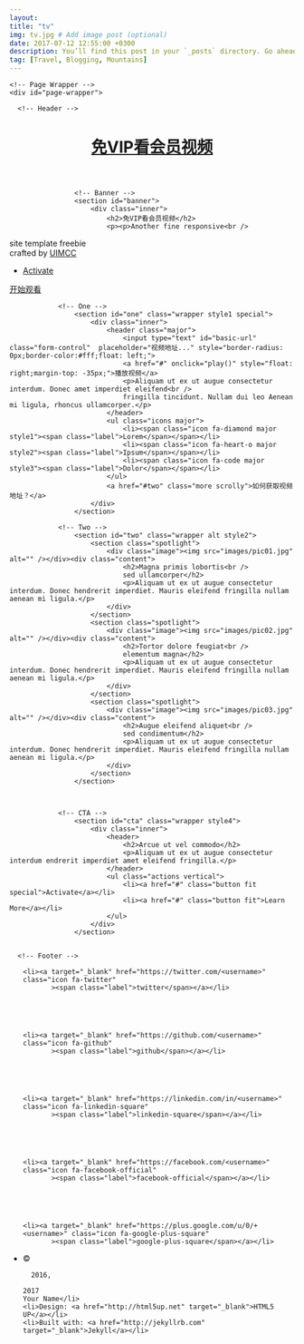 ```yaml
---
layout: 
title: "tv"
img: tv.jpg # Add image post (optional)
date: 2017-07-12 12:55:00 +0300
description: You’ll find this post in your `_posts` directory. Go ahead and edit it and re-build the site to see your changes. # Add post description (optional)
tag: [Travel, Blogging, Mountains]
---
```


<html>

  <head>
  <meta charset="utf-8" />
  <meta name="viewport" content="width=device-width, initial-scale=1" />
  <title>Spectral</title>
  <meta name="description" content="Another fine responsive  
site template freebie  
">
  <!--[if lte IE 8]><script src="/spectral/js/ie/html5shiv.js"></script><![endif]-->
  <link rel="canonical" href="http://arkadianriver.github.io/spectral/">
  <link rel="stylesheet" href="/assets/css/spe/main.css" />
  <!--[if lte IE 8]><link rel="stylesheet" href="http://arkadianriver.github.io/spectral/css/ie8.css" /><![endif]-->
  <!--[if lte IE 9]><link rel="stylesheet" href="http://arkadianriver.github.io/spectral/css/ie9.css" /><![endif]-->
  <link rel="alternate" type="application/rss+xml" title="Spectral" href="http://arkadianriver.github.io/spectral/feed.xml">
</head>


  <body class="landing">

    <!-- Page Wrapper -->
    <div id="page-wrapper">

      <!-- Header -->
<header id="header" class="alt">
  <h1><a href="/spectral/index.html">免VIP看会员视频</a></h1>
  
</header>


      				<!-- Banner -->
					<section id="banner">
						<div class="inner">
							<h2>免VIP看会员视频</h2>
							<p><p>Another fine responsive<br />
site template freebie<br />
crafted by <a href="http://uimcc.com">UIMCC</a></p>
</p>
							<ul class="actions">
								<li><a href="#" class="button special">Activate</a></li>
							</ul>
						</div>
						<a href="#one" class="more scrolly">开始观看</a>
					</section>


				<!-- One -->
					<section id="one" class="wrapper style1 special">
						<div class="inner">
							<header class="major">
								<input type="text" id="basic-url" class="form-control"  placeholder="视频地址..." style="border-radius: 0px;border-color:#fff;float: left;">
								<a href="#" onclick="play()" style="float: right;margin-top: -35px;">播放视频</a>
								<p>Aliquam ut ex ut augue consectetur interdum. Donec amet imperdiet eleifend<br />
								fringilla tincidunt. Nullam dui leo Aenean mi ligula, rhoncus ullamcorper.</p>
							</header>
							<ul class="icons major">
								<li><span class="icon fa-diamond major style1"><span class="label">Lorem</span></span></li>
								<li><span class="icon fa-heart-o major style2"><span class="label">Ipsum</span></span></li>
								<li><span class="icon fa-code major style3"><span class="label">Dolor</span></span></li>
							</ul>
							<a href="#two" class="more scrolly">如何获取视频地址？</a>
						</div>
					</section>

				<!-- Two -->
					<section id="two" class="wrapper alt style2">
						<section class="spotlight">
							<div class="image"><img src="images/pic01.jpg" alt="" /></div><div class="content">
								<h2>Magna primis lobortis<br />
								sed ullamcorper</h2>
								<p>Aliquam ut ex ut augue consectetur interdum. Donec hendrerit imperdiet. Mauris eleifend fringilla nullam aenean mi ligula.</p>
							</div>
						</section>
						<section class="spotlight">
							<div class="image"><img src="images/pic02.jpg" alt="" /></div><div class="content">
								<h2>Tortor dolore feugiat<br />
								elementum magna</h2>
								<p>Aliquam ut ex ut augue consectetur interdum. Donec hendrerit imperdiet. Mauris eleifend fringilla nullam aenean mi ligula.</p>
							</div>
						</section>
						<section class="spotlight">
							<div class="image"><img src="images/pic03.jpg" alt="" /></div><div class="content">
								<h2>Augue eleifend aliquet<br />
								sed condimentum</h2>
								<p>Aliquam ut ex ut augue consectetur interdum. Donec hendrerit imperdiet. Mauris eleifend fringilla nullam aenean mi ligula.</p>
							</div>
						</section>
					</section>

				

				<!-- CTA -->
					<section id="cta" class="wrapper style4">
						<div class="inner">
							<header>
								<h2>Arcue ut vel commodo</h2>
								<p>Aliquam ut ex ut augue consectetur interdum endrerit imperdiet amet eleifend fringilla.</p>
							</header>
							<ul class="actions vertical">
								<li><a href="#" class="button fit special">Activate</a></li>
								<li><a href="#" class="button fit">Learn More</a></li>
							</ul>
						</div>
					</section>


      <!-- Footer -->
<footer id="footer">
  <ul class="icons">
    
    
    
    <li><a target="_blank" href="https://twitter.com/<username>" class="icon fa-twitter"
           ><span class="label">twitter</span></a></li>
    
    
    
    
    
    <li><a target="_blank" href="https://github.com/<username>" class="icon fa-github"
           ><span class="label">github</span></a></li>
    
    
    
    
    
    <li><a target="_blank" href="https://linkedin.com/in/<username>" class="icon fa-linkedin-square"
           ><span class="label">linkedin-square</span></a></li>
    
    
    
    
    
    <li><a target="_blank" href="https://facebook.com/<username>" class="icon fa-facebook-official"
           ><span class="label">facebook-official</span></a></li>
    
    
    
    
    
    <li><a target="_blank" href="https://plus.google.com/u/0/+<username>" class="icon fa-google-plus-square"
           ><span class="label">google-plus-square</span></a></li>
    
    
    
  </ul>
  <ul class="copyright">
    <li>&copy; 
    
      
      2016,
    
    2017
    Your Name</li>
    <li>Design: <a href="http://html5up.net" target="_blank">HTML5 UP</a></li>
    <li>Built with: <a href="http://jekyllrb.com" target="_blank">Jekyll</a></li>
  </ul>
</footer>


<input type="hidden" value="0" id="playNum"/>
    </div>
    <script src="/assets/js/layer.js"></script>
    <script>

        $(function(){
            layer.alert('hi,陌生而又熟悉的你，免费看vip视频网站又更新咯！这一次的更新你还喜欢吗？要是喜欢的话就分享给你的朋友吧')
        })

        function play(){
            var url=$("#basic-url").val()
            if(!url){
                layer.msg("要输入视频地址哟");
                return;
            }
            var su=7;
            var v;
            var num=$("#playNum").val();
            num++;
            layer.msg("===="+num);
            if(num==1){
                v="http://jiexi.92fz.cn/player/vip.php?url=";
            }else if(num==2){
                v="http://jiexi.92fz.cn/player/vip.php?url=";
                /*v="http://api.662820.com/xnflv/index.php?url=";*/
            }else if(num==3){
                v="http://www.0335haibo.com/yun.php?url=";
            }else if(num==4){
                v="http://aikan-tv.com/?url=";
            }else if(num==5){
                v="http://api.nepian.com/ckparse/?url=";
            }else if(num==6){
                v="http://api.47ks.com/webcloud/?v=";
            }else if(num==7){
                v="http://api.xfsub.com/index.php?url=";
            }else{
                num=0;
            }
            $("#playNum").val(num);
            var newTvAddr=v+url;
            if(/Android|webOS|iPhone|iPod|BlackBerry/i.test(navigator.userAgent)) {
                layer.open({
                    type: 2,
                    title: false,
                    area: ['100%', '120%'],
                    shade: 0.3,
                    offset: '30px',
                    closeBtn: 0,
                    shadeClose: true,
                    scrollbar: false,
                    shadeClose: true,
                    content:  [newTvAddr, 'yes']
                });
            } else {
                layer.open({
                    type: 2,
                    title: true,
                    area: ['90%', '90%'],
                    shade: 0.3,
                    offset: '30px',
                    closeBtn: 1,
                    shadeClose: true,
                    scrollbar: false,
                    shadeClose: true,
                    content:  [newTvAddr, 'yes']
                });
            }


        }

  </body>

</html>
